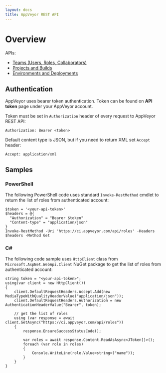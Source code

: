 ```yaml
---
layout: docs
title: AppVeyor REST API
---
```


# Overview

APIs:

* [Teams (Users, Roles, Collaborators)](/docs/api/team)
* [Projects and Builds](/docs/api/projects-builds)
* [Environments and Deployments](/docs/api/environments-deployments)

## Authentication

AppVeyor uses bearer token authentication. Token can be found on **API token** page under your AppVeyor account.

Token must be set in `Authorization` header of every request to AppVeyor REST API:

	Authorization: Bearer <token>

Default content type is JSON, but if you need to return XML set `Accept` header:

    Accept: application/xml

## Samples

### PowerShell

The following PowerShell code uses standard `Invoke-RestMethod` cmdlet to return the list of roles from authenticated account:

	$token = '<your-api-token>'
	$headers = @{
      "Authorization" = "Bearer $token"
      "Content-type" = "application/json"
    }
	Invoke-RestMethod -Uri 'https://ci.appveyor.com/api/roles' -Headers $headers -Method Get

### C&#35;

The following code sample uses `HttpClient` class from `Microsoft.AspNet.WebApi.Client` NuGet package to get the list of roles from authenticated account:

    string token = "<your-api-token>";
    using(var client = new HttpClient())
    {
        client.DefaultRequestHeaders.Accept.Add(new MediaTypeWithQualityHeaderValue("application/json"));
        client.DefaultRequestHeaders.Authorization = new AuthenticationHeaderValue("Bearer", token);

        // get the list of roles
        using (var response = await client.GetAsync("https://ci.appveyor.com/api/roles"))
        {
            response.EnsureSuccessStatusCode();

            var roles = await response.Content.ReadAsAsync<JToken[]>();
            foreach (var role in roles)
            {
                Console.WriteLine(role.Value<string>("name"));
            }
        }
    }



